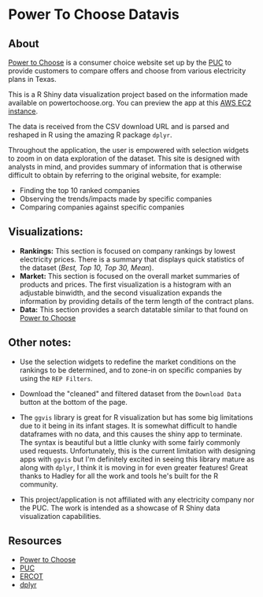 # Power To Choose Datavis

## About
[Power to Choose](http://www.powertochoose.org/) is a consumer choice website set up by the [PUC](https://www.puc.texas.gov/) to provide customers to compare offers and choose from various electricity plans in Texas.

This is a R Shiny data visualization project based on the information made available on powertochoose.org.  You can preview the app at this [AWS EC2 instance](http://ec2-54-183-164-175.us-west-1.compute.amazonaws.com:3838/PowerToChoose/).


The data is received from the CSV download URL and is parsed and reshaped in R using the amazing R package `dplyr`.

Throughout the application, the user is empowered with selection widgets to zoom in on data exploration of the dataset.  This site is designed with analysts in mind, and provides summary of information that is otherwise difficult to obtain by referring to the original website, for example:

- Finding the top 10 ranked companies
- Observing the trends/impacts made by specific companies
- Comparing companies against specific companies


## Visualizations:
- **Rankings:** This section is focused on company rankings by lowest electricity prices.  There is a summary that displays quick statistics of the dataset (*Best, Top 10, Top 30, Mean*).
- **Market:** This section is focused on the overall market summaries of products and prices.  The first visualization is a histogram with an adjustable binwidth, and the second visualization expands the information by providing details of the term length of the contract plans.
- **Data:** This section provides a search datatable similar to that found on [Power to Choose](http://www.powertochoose.org/)


## Other notes:
- Use the selection widgets to redefine the market conditions on the rankings to be determined, and to zone-in on specific companies by using the `REP Filters`.

- Download the "cleaned" and filtered dataset from the `Download Data` button at the bottom of the page.

- The `ggvis` library is great for R visualization but has some big limitations due to it being in its infant stages.  It is somewhat difficult to handle dataframes with no data, and this causes the shiny app to terminate.  The syntax is beautiful but a little clunky with some fairly commonly used requests.  Unfortunately, this is the current limitation with designing apps with `ggvis` but I'm definitely excited in seeing this library mature as along with `dplyr`, I think it is moving in for even greater features!  Great thanks to Hadley for all the work and tools he's built for the R community.

- This project/application is not affiliated with any electricity company nor the PUC.  The work is intended as a showcase of R Shiny data visualization capabilities.


## Resources
- [Power to Choose](http://www.powertochoose.org/)
- [PUC](https://www.puc.texas.gov/)
- [ERCOT](http://www.ercot.com/)
- [dplyr](http://cran.rstudio.com/web/packages/dplyr/vignettes/introduction.html)